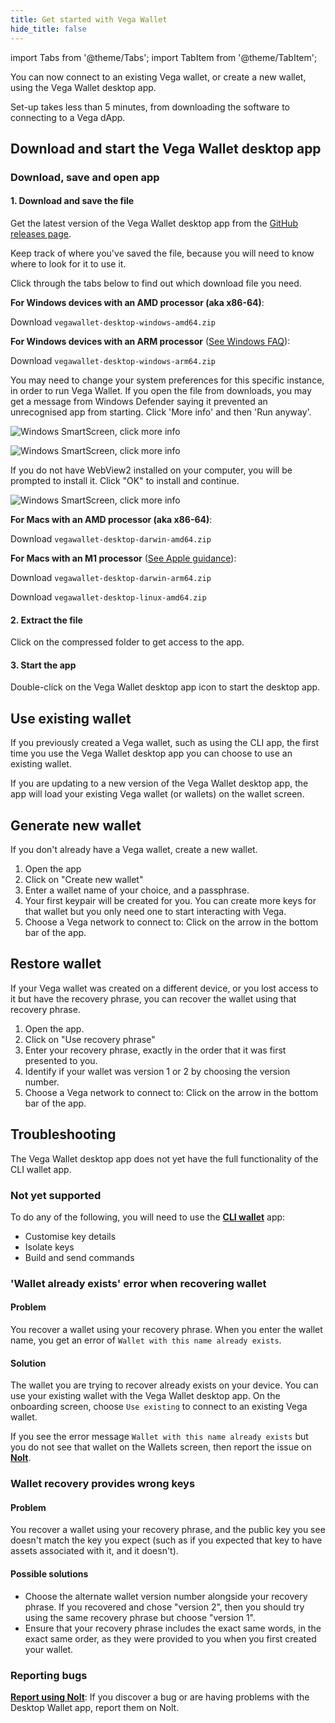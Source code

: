 ```yaml
---
title: Get started with Vega Wallet
hide_title: false
---
```

import Tabs from '@theme/Tabs';
import TabItem from '@theme/TabItem';

You can now connect to an existing Vega wallet, or create a new wallet, using the Vega Wallet desktop app.

Set-up takes less than 5 minutes, from downloading the software to connecting to a Vega dApp.

## Download and start the Vega Wallet desktop app

### Download, save and open app
#### 1. Download and save the file 

Get the latest version of the Vega Wallet desktop app from the [GitHub releases page](https://github.com/vegaprotocol/vegawallet-desktop/releases). 

Keep track of where you've saved the file, because you will need to know where to look for it to use it.

Click through the tabs below to find out which download file you need. 

<Tabs groupId="operating-systems">
<TabItem value="windows" label="Windows">

**For Windows devices with an AMD processor (aka x86-64)**: 

Download `vegawallet-desktop-windows-amd64.zip`

**For Windows devices with an ARM processor** ([See Windows FAQ](https://support.microsoft.com/en-us/windows/windows-arm-based-pcs-faq-477f51df-2e3b-f68f-31b0-06f5e4f8ebb5#ID0EFD=Windows_11)):

Download `vegawallet-desktop-windows-arm64.zip`

You may need to change your system preferences for this specific instance, in order to run Vega Wallet. If you open the file from downloads, you may get a message from Windows Defender saying it prevented an unrecognised app from starting. Click 'More info' and then 'Run anyway'.

![Windows SmartScreen, click more info](/img/software-prompt-images/smartscreen1.png)

![Windows SmartScreen, click more info](/img/software-prompt-images/smartscreen2.png)

If you do not have WebView2 installed on your computer, you will be prompted to install it. Click "OK" to install and continue.

![Windows SmartScreen, click more info](/img/software-prompt-images/webview2.png)

</TabItem>
<TabItem value="mac" label="MacOS">

**For Macs with an AMD processor (aka x86-64)**:

Download `vegawallet-desktop-darwin-amd64.zip`

**For Macs with an M1 processor** ([See Apple guidance](https://support.apple.com/en-us/HT211814)): 

Download `vegawallet-desktop-darwin-arm64.zip`
  
</TabItem>

<TabItem value="linux" label="Linux">

Download `vegawallet-desktop-linux-amd64.zip`
</TabItem>
</Tabs>

#### 2. Extract the file
Click on the compressed folder to get access to the app. 

#### 3. Start the app 
Double-click on the Vega Wallet desktop app icon to start the desktop app. 

## Use existing wallet 
If you previously created a Vega wallet, such as using the CLI app, the first time you use the Vega Wallet desktop app you can choose to use an existing wallet. 

If you are updating to a new version of the Vega Wallet desktop app, the app will load your existing Vega wallet (or wallets) on the wallet screen.

## Generate new wallet
If you don't already have a Vega wallet, create a new wallet. 

1. Open the app
2. Click on "Create new wallet" 
3. Enter a wallet name of your choice, and a passphrase. 
4. Your first keypair will be created for you. You can create more keys for that wallet but you only need one to start interacting with Vega. 
5. Choose a Vega network to connect to: Click on the arrow in the bottom bar of the app. 

## Restore wallet
If your Vega wallet was created on a different device, or you lost access to it but have the recovery phrase, you can recover the wallet using that recovery phrase. 

1. Open the app. 
2. Click on "Use recovery phrase"
3. Enter your recovery phrase, exactly in the order that it was first presented to you. 
4. Identify if your wallet was version 1 or 2 by choosing the version number. 
5. Choose a Vega network to connect to: Click on the arrow in the bottom bar of the app. 

## Troubleshooting
The Vega Wallet desktop app does not yet have the full functionality of the CLI wallet app.

### Not yet supported
To do any of the following, you will need to use the **[CLI wallet](/docs/tools/vega-wallet/cli-wallet)** app:
* Customise key details
* Isolate keys
* Build and send commands 

### 'Wallet already exists' error when recovering wallet

#### Problem
You recover a wallet using your recovery phrase. When you enter the wallet name, you get an error of `Wallet with this name already exists`. 

#### Solution
The wallet you are trying to recover already exists on your device. You can use your existing wallet with the Vega Wallet desktop app. On the onboarding screen, choose `Use existing` to connect to an existing Vega wallet. 

If you see the error message `Wallet with this name already exists` but you do not see that wallet on the Wallets screen, then report the issue on **[Nolt](https://vega-testnet.nolt.io/)**. 

### Wallet recovery provides wrong keys 
#### Problem
You recover a wallet using your recovery phrase, and the public key you see doesn't match the key you expect (such as if you expected that key to have assets associated with it, and it doesn't). 

#### Possible solutions
* Choose the alternate wallet version number alongside your recovery phrase. If you recovered and chose "version 2", then you should try using the same recovery phrase but choose "version 1". 
* Ensure that your recovery phrase includes the exact same words, in the exact same order, as they were provided to you when you first created your wallet. 

### Reporting bugs
**[Report using Nolt](https://vega-testnet.nolt.io/)**: If you discover a bug or are having problems with the Desktop Wallet app, report them on Nolt. 
